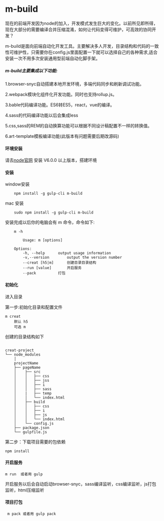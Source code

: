 # m-build

现在的前端开发因为node的加入，开发模式发生巨大的变化。以前所见即所得，现在大部分的需要编译合并压缩混淆，如何让代码变得可维护，可高效的协同开发？

m-build是面向前端自动化开发工具。主要解决多人开发，目录结构和代码的一致性可维护性，只需要你在config.js里面配置一下就可以选择自己的各种需求,适合安装一次不用多次安装通用型前端自动化脚手架。

##### m-build主要集成以下功能:

1.browser-snyc自动搭建本地开发环境，多端代码同步和刷新调试功能。

2.webpack模块化组件化开发功能。同时也支持rollup.js。

3.bable代码编译功能。ES6转ES5，react，vue的编译。

4.sass的代码编译功能以后会集成less

5.css,sass的REM的自动换算功能可以根据不同设计稿配置不一样的转换值。

6.art-template模板编译功能(此版本有问题需要后期改源码)


#### 环境安装
请去[node官网](https://nodejs.org/en/) 安装 V6.0.0 以上版本，搭建环境

#### 安装
window安装

```
	npm install -g gulp-cli m-build
```
mac 安装

```
	sudo npm install -g gulp-cli m-build
```

安装完成以后你的电脑会有 m 命令，命令如下:

```
	m -h

		Usage: m [options]

	Options:
		-h, --help		output usage information
		-v,--version		output the version number
		--creat [h5|m]		创建目录目录结构
		--run [value]		开启服务
		--pack			打包
```
#### 初始化
进入目录

第一步:初始化目录和配置文件

```
m creat
	默认 h5
	可选 m
```
创建的目录结构如下

```

creat-project
└── node_modules
	│
	projectName
	├── pageName
	│    ├── src
	│    │   ├── css
	│    │   ├── jss
	│    │   ├── i
	│    │   ├── sass
	│    |   ├── temp
	│    │   └── index.html
	│    ├── build
	│    │   ├── css
	│    │   ├── i
	│    │   ├── js
	│    │   └── index.html
	│    └── config.js
	├── package.json
	└── gulpfile.js

```

第二步：下载项目需要的包依赖

```
npm install
```

#### 开启服务
 
```
m run  或者用 gulp
```

开启服务以后会自动启动browser-snyc，sass编译监听，css编译监听，js打包监听，html压缩监听

#### 项目打包

``` 
 m pack 或者用 gulp pack
```
